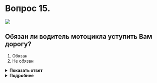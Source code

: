 # Вопрос 15.

![](https://s.drom.ru/i24227/pdd/tickets/2016/1542608256.jpg)

## Обязан ли водитель мотоцикла уступить Вам дорогу?

1. Обязан
2. Не обязан

<details>
<summary><b>Показать ответ</b></summary>
Правильный ответ: 1
</details>
<details>
<summary><b>Подробнее</b></summary>
Мотоциклист выезжает на дорогу, обозначенную знаком 5.1 «Автомагистраль», которая является главной дорогой по отношению к примыкающей. На перекрёстке неравнозначных дорог преимущество имеют транспортные средства, движущиеся по главной дороге. Мотоциклист обязан уступить Вам дорогу.
(Пункты 1.2, 13.9 ПДД).
</details>